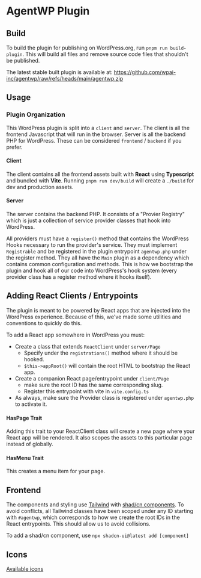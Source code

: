 # AgentWP Plugin

## Build

To build the plugin for publishing on WordPress.org, run `pnpm run build-plugin`. This will build all files and remove source code files that shouldn't be published.

The latest stable built plugin is available at:
https://github.com/wpai-inc/agentwp/raw/refs/heads/main/agentwp.zip

## Usage

### Plugin Organization

This WordPress plugin is split into a `client` and `server`. The client is all the frontend Javascript that will run in the browser. Server is all the backend PHP for WordPress. These can be considered `frontend` / `backend` if you prefer.

#### Client

The client contains all the frontend assets built with **React** using **Typescript** and bundled with **Vite**. Running `pnpm run dev/build` will create a `./build` for dev and production assets.

#### Server

The server contains the backend PHP. It consists of a "Provier Registry" which is just a collection of service provider classes that hook into WordPress.

All providers must have a `register()` method that contains the WordPress Hooks necessary to run the provider's service. They must implement `Registrable` and be registered in the plugin entrypoint `agentwp.php` under the register method. They all have the `Main` plugin as a dependency which contains common configuration and methods. This is how we bootstrap the plugin and hook all of our code into WordPress's hook system (every provider class has a register method where it hooks itself).

## Adding React Clients / Entrypoints

The plugin is meant to be powered by React apps that are injected into the WordPress experience. Because of this, we've made some utilities and conventions to quickly do this.

To add a React app somewhere in WordPress you must:

- Create a class that extends `ReactClient` under `server/Page`
  - Specify under the `registrations()` method where it should be hooked.
  - `$this->appRoot()` will contain the root HTML to bootstrap the React app.
- Create a companion React page/entrypoint under `client/Page`
  - make sure the root ID has the same corresponding slug.
  - Register this entrypoint with vite in `vite.config.ts`
- As always, make sure the Provider class is registered under `agentwp.php` to activate it.

#### HasPage Trait

Adding this trait to your ReactClient class will create a new page where your React app will be rendered. It also scopes the assets to this particular page instead of globally.

#### HasMenu Trait

This creates a menu item for your page.

## Frontend

The components and styling use [Tailwind](https://tailwindcss.com) with [shad/cn components](https://ui.shadcn.com). To avoid conflicts, all Tailwind classes have been scoped under any ID starting with `#agentwp`, which corresponds to how we create the root IDs in the React entrypoints. This should allow us to avoid collisions.

To add a shad/cn component, use `npx shadcn-ui@latest add [component]`

## Icons

[Available icons](https://marella.me/material-design-icons/demo/svg/)
